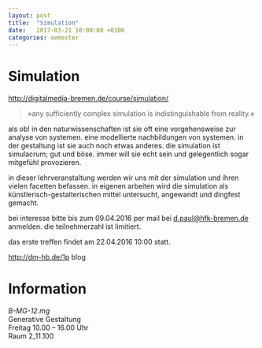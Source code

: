 ```yaml
---
layout: post
title:  "Simulation"
date:   2017-03-21 10:00:00 +0100
categories: semester
---
```


# Simulation



<http://digitalmedia-bremen.de/course/simulation/>

> »any sufficiently complex simulation is indistinguishable from reality.«

als ob! in den naturwissenschaften ist sie oft eine vorgehensweise zur analyse von systemen. eine modellierte nachbildungen von systemen. in der gestaltung ist sie auch noch etwas anderes. die simulation ist simulacrum; gut und böse. immer will sie echt sein und gelegentlich sogar mitgefühl provozieren.

in dieser lehrveranstaltung werden wir uns mit der simulation und ihren vielen facetten befassen. in eigenen arbeiten wird die simulation als künstlerisch-gestalterischen mittel untersucht, angewandt und dingfest gemacht.

bei interesse bitte bis zum 09.04.2016 per mail bei d.paul@hfk-bremen.de anmelden. die teilnehmerzahl ist limitiert.

das erste treffen findet am 22.04.2016 10:00 statt.

<http://dm-hb.de/1p> blog

# Information

*B-MG-12.mg*   
Generative Gestaltung   
Freitag 10.00 – 16.00 Uhr   
Raum 2_11.100




